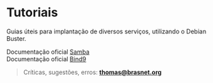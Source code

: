 # **Tutoriais**

Guias úteis para implantação de diversos serviços, utilizando o Debian Buster.


Documentação oficial [Samba](https://wiki.samba.org/index.php/Main_Page)<br/>
Documentação oficial [Bind9](https://kb.isc.org/docs/aa-01310)


> Críticas, sugestões, erros: **thomas@brasnet.org**